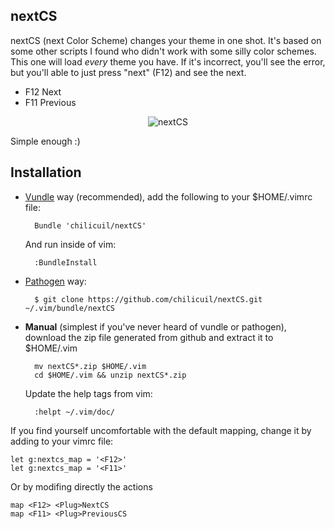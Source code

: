nextCS
------

nextCS (next Color Scheme) changes your theme in one shot. It's based on some other scripts I found who didn't work with some silly color schemes. This one will load *every* theme you have. If it's incorrect, you'll see the error, but you'll able to just press "next" (F12) and see the next.

- F12 Next
- F11 Previous

<p align="center">
<img src="http://javier.io/assets/img/nextCS.gif" alt="nextCS"/>
</p>

Simple enough :)

Installation
------------

- [Vundle](https://github.com/gmarik/vundle) way (recommended), add the following to your $HOME/.vimrc file:

        Bundle 'chilicuil/nextCS'

    And run inside of vim:

        :BundleInstall

- [Pathogen](https://github.com/tpope/vim-pathogen) way:

        $ git clone https://github.com/chilicuil/nextCS.git ~/.vim/bundle/nextCS

- **Manual** (simplest if you've never heard of vundle or pathogen), download the zip file generated from github and extract it to $HOME/.vim

        mv nextCS*.zip $HOME/.vim
        cd $HOME/.vim && unzip nextCS*.zip

    Update the help tags from vim:

        :helpt ~/.vim/doc/

If you find yourself uncomfortable with the default mapping, change it by adding to your vimrc file:

    let g:nextcs_map = '<F12>'
    let g:nextcs_map = '<F11>'

Or by modifing directly the <Plug> actions

    map <F12> <Plug>NextCS
    map <F11> <Plug>PreviousCS
